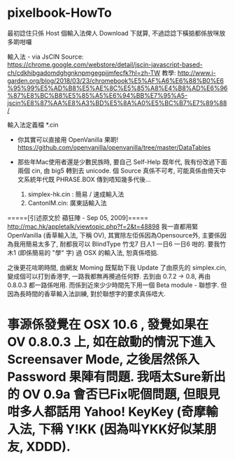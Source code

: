 # pixelbook-HowTo
最初諗住只係 Host 個輸入法俾人 Download 下就算, 不過諗諗下橫掂都係放咪放多啲咁囉

輸入法 - via JsCIN
Source: https://chrome.google.com/webstore/detail/jscin-javascript-based-ch/cdkhibgadomdghgnknpmgegpjjmfecfk?hl=zh-TW
教學: http://www.i-garden.org/blog/2018/03/23/chromebook%E5%AF%A6%E6%88%B0%E6%95%99%E5%AD%B8%E5%AE%8C%E5%85%A8%E4%B8%AD%E6%96%87%E8%BC%B8%E5%85%A5%E6%94%BB%E7%95%A5-jscin%E8%87%AA%E8%A3%BD%E5%8A%A0%E5%BC%B7%E7%89%88/


輸入法定義檔 *.cin
- 你其實可以直接用 OpenVanilla 果啲!  
https://github.com/openvanilla/openvanilla/tree/master/DataTables

- 那些年Mac使用者還是少數民族時, 要自己 Self-Help 既年代, 我有份改過下面兩個 cin, 由 big5 轉到去 unicode.
  個 Source 真係不可考, 可能真係由倚天中文系統年代既 PHRASE.BOX 傳到唔知幾多代後...
    1. simplex-hk.cin : 簡易 / 速成輸入法 
    2. CantonIM.cin: 廣東話輸入法

=====[引述原文於 蘋狂陣 - Sep 05, 2009]=====
http://mac.hk/appletalk/viewtopic.php?f=2&t=48898
我一直都用緊 OpenVanilla (香草輸入法, 下稱 OV), 其實除左佢係因為Opensource外, 主要係因為我用簡易太多了, 耐都我可以 BlindType 竹戈7 日人1 一日6 一日6 咁的. 要我竹木<Space><Space>1 (即係簡易的 "學" 字) 過 OSX 的輸入法, 恕真係唔掂.
  
之後更花咗啲時間, 由網友 Moming 既幫助下我 Update 了由原先的 simplex.cin, 變成個可以打到香港字, 一路我都無再攪過任何野. 去到由 0.7.2 -> 0.8, 再由 0.8.0.3 都一路係咁用. 而係到近來少少時間先下用一個 Beta module - 聯想字. 但因為長時間的香草輸入法訓練, 對於聯想字的要求真係唔大.

事源係發覺在 OSX 10.6 , 發覺如果在 OV 0.8.0.3 上, 如在啟動的情況下進入 Screensaver Mode, 之後居然係入 Password 果陣有問題. 我唔太Sure新出的 OV 0.9a 會否已Fix呢個問題, 但眼見咁多人都話用 Yahoo! KeyKey (奇摩輸入法, 下稱 Y!KK (因為叫YKK好似某朋友, XDDD).
=====					

